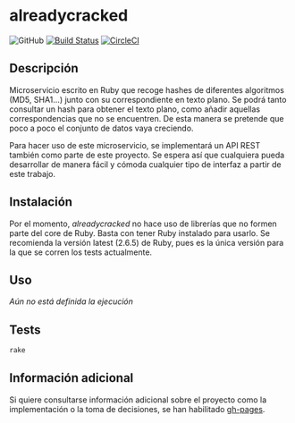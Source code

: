 # alreadycracked
![GitHub](https://img.shields.io/github/license/AlvaroGarciaJaen/alreadycracked)
[![Build Status](https://travis-ci.com/AlvaroGarciaJaen/alreadycracked.svg?branch=master)](https://travis-ci.com/AlvaroGarciaJaen/alreadycracked)
[![CircleCI](https://circleci.com/gh/AlvaroGarciaJaen/alreadycracked.svg?style=svg)](https://circleci.com/gh/AlvaroGarciaJaen/alreadycracked)

## Descripción
Microservicio escrito en Ruby que recoge hashes de diferentes
algoritmos (MD5, SHA1...) junto con su correspondiente en texto plano. Se podrá
tanto consultar un hash para obtener el texto plano, como añadir aquellas
correspondencias que no se encuentren. De esta manera se pretende que poco a
poco el conjunto de datos vaya creciendo.

Para hacer uso de este microservicio, se implementará un API REST también como
parte de este proyecto. Se espera así que cualquiera pueda desarrollar de manera
fácil y cómoda cualquier tipo de interfaz a partir de este trabajo.

## Instalación
Por el momento, _alreadycracked_ no hace uso de librerías que no formen parte
del core de Ruby. Basta con tener Ruby instalado para usarlo. Se recomienda la
versión latest (2.6.5) de Ruby, pues es la única versión para la que se corren
los tests actualmente.

## Uso
_Aún no está definida la ejecución_

## Tests
```bash
rake
```

## Información adicional
Si quiere consultarse información adicional sobre el proyecto como la
implementación o la toma de decisiones, se han habilitado [gh-pages](https://alvaro.network/alreadycracked).
